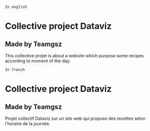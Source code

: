 `In english`

# Collective project Dataviz
## Made by Teamgsz

This collective projet is about a website which purpose some recipes according to moment of the day.

`In french`

# Collective project Dataviz
## Made by Teamgsz

Projet collectif Dataviz sur un site web qui propose des recettes selon l'horaire de la journée.
